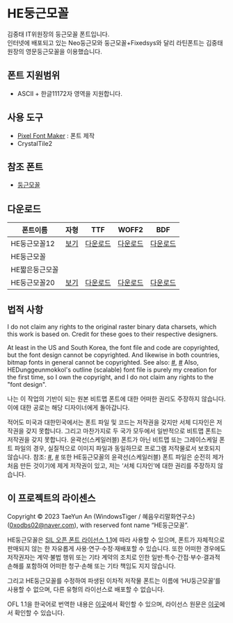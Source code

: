 # HE둥근모꼴
김중태 IT위원장의 둥근모꼴 폰트입니다.<br>
인터넷에 배포되고 있는 Neo둥근모와 둥근모꼴+Fixedsys와 달리 라틴폰트는 김중태 원장의 영문둥근모꼴을 이용했습니다. 

## 폰트 지원범위
* ASCII + 한글11172자 영역을 지원합니다.

## 사용 도구
* [Pixel Font Maker](https://github.com/wintiger0222/pixel-font-maker) : 폰트 제작
* CrystalTile2

## 참조 폰트
* [둥근모꼴](https://ith.kr/about/font.html)

## 다운로드

| 폰트이름 | 자형 | TTF |  WOFF2 |  BDF |
| ------- | ---- | ---- | ---- | ---- |
| HE둥근모꼴12 | [보기](https://lsfont.quiple.dev/#https://wintiger0222.github.io/Silhoua_font/HEDunggeunmokkol/HEDunggeunmokkol12.ttf)  | [다운로드](https://wintiger0222.github.io/Silhoua_font/HEDunggeunmokkol/HEDunggeunmokkol12.ttf)   | [다운로드](https://wintiger0222.github.io/Silhoua_font/HEDunggeunmokkol/HEDunggeunmokkol12.woff2)    | [다운로드](https://wintiger0222.github.io/Silhoua_font/HEDunggeunmokkol/HEDunggeunmokkol12.bdf)    |
| HE둥근모꼴 |
| HE짧은둥근모꼴 |
| HE둥근모꼴20 | [보기](https://lsfont.quiple.dev/#https://wintiger0222.github.io/Silhoua_font/HEDunggeunmokkol/HEDunggeunmokkol20.ttf)  | [다운로드](https://wintiger0222.github.io/Silhoua_font/HEDunggeunmokkol/HEDunggeunmokkol20.ttf)   | [다운로드](https://wintiger0222.github.io/Silhoua_font/HEDunggeunmokkol/HEDunggeunmokkol20.woff2)    | [다운로드](https://wintiger0222.github.io/Silhoua_font/HEDunggeunmokkol/HEDunggeunmokkol20.bdf)    |

## 법적 사항
I do not claim any rights to the original raster binary data charsets, which this work is based on. Credit for these goes to their respective designers.

At least in the US and South Korea, the font file and code are copyrighted, but the font design cannot be copyrighted. And likewise in both countries, bitmap fonts in general cannot be copyrighted. See also: [#](https://int10h.org/oldschool-pc-fonts/readme/#legal_stuff), [#](http://kasanlaw.com/bbs/board.php?bo_table=sub04_2&wr_id=226) Also, HEDunggeunmokkol's outline (scalable) font file is purely my creation for the first time, so I own the copyright, and I do not claim any rights to the "font design".

나는 이 작업의 기반이 되는 원본 비트맵 폰트에 대한 어떠한 권리도 주장하지 않습니다. 이에 대한 공로는 해당 디자이너에게 돌아갑니다.

적어도 미국과 대한민국에서는 폰트 파일 및 코드는 저작권을 갖지만 서체 디자인은 저작권을 갖지 못합니다. 그리고 마찬가지로 두 국가 모두에서 일반적으로 비트맵 폰트는 저작권을 갖지 못합니다. 윤곽선(스케일러블) 폰트가 아닌 비트맵 또는 그레이스케일 폰트 파일의 경우, 실질적으로 이미지 파일과 동일하므로 프로그램 저작물로서 보호되지 않습니다. 참조: [#](https://int10h.org/oldschool-pc-fonts/readme/#legal_stuff), [#](http://kasanlaw.com/bbs/board.php?bo_table=sub04_2&wr_id=226) 또한 HE둥근모꼴의 윤곽선(스케일러블) 폰트 파일은 순전히 제가 처음 만든 것이기에 제게 저작권이 있고, 저는 ‘서체 디자인’에 대한 권리를 주장하지 않습니다.

## 이 프로젝트의 라이센스
Copyright © 2023 TaeYun An (WindowsTiger / 혜음우리말화연구소) (0xodbs02@naver.com), with reserved font name “HE둥근모꼴”.

HE둥근모꼴은 [SIL 오픈 폰트 라이선스 1.1](https://scripts.sil.org/cms/scripts/page.php?site_id=nrsi&id=OFL)에 따라 사용할 수 있으며, 폰트가 자체적으로 판매되지 않는 한 자유롭게 사용·연구·수정·재배포할 수 있습니다. 또한 어떠한 경우에도 저작권자는 계약·불법 행위 또는 기타 계약의 조치로 인한 일반·특수·간접·부수·결과적 손해를 포함하여 어떠한 청구·손해 또는 기타 책임도 지지 않습니다.

그리고 HE둥근모꼴를 수정하여 파생된 이차적 저작물 폰트는 이름에 ‘HU둥근모꼴’를 사용할 수 없으며, 다른 유형의 라이선스로 배포할 수 없습니다.

OFL 1.1을 한국어로 번역한 내용은 [이곳](LICENSE_ko.md)에서 확인할 수 있으며, 라이선스 원문은 [이곳](LICENSE.md)에서 확인할 수 있습니다.